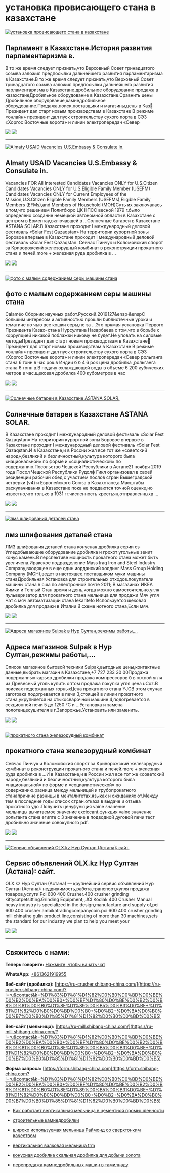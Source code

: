 # установка провисающего стана в казахстане

<a href="https://swt.shibang-china.com/?l=ru&img&k=%D1%83%D1%81%D1%82%D0%B0%D0%BD%D0%BE%D0%B2%D0%BA%D0%B0+%D0%BF%D1%80%D0%BE%D0%B2%D0%B8%D1%81%D0%B0%D1%8E%D1%89%D0%B5%D0%B3%D0%BE+%D1%81%D1%82%D0%B0%D0%BD%D0%B0+%D0%B2+%D0%BA%D0%B0%D0%B7%D0%B0%D1%85%D1%81%D1%82%D0%B0%D0%BD%D0%B5" target="_blank">![установка провисающего стана в казахстане](http://static.shibang-china.com/all-800x300/27.jpg)</a>

## Парламент в Казахстане.История развития парламентаризма в.
В то же время следует признать,что Верховный Совет тринадцатого созыва заложил предпо&#173;сылки дальнейшего развития парламентаризма в Казахстане.В то же время следует признать,что Верховный Совет тринадцатого созыва заложил предпо&#173;сылки дальнейшего развития парламентаризма в Казахстане.дробильное оборудование продажа в казахстанеДробильное оборудование в Казахстане.Сравнить цены Дробильное оборудование,камнедробильное оборудование.Продажа,поиск,поставщики и магазины,цены в Каз📌 Президент дал старт новым производствам в Казахстане В режиме &#171;онлайн&#187; президент дал пуск строительству сухого порта в СЭЗ &#171;Хоргос Восточные ворота&#187; и линии электропередач &#171;Север


<a href="https://whatsapp.shibangsoft.com/WhatsApp.php" target="_blank" title="WhatsApp">![](http://static.shibang-china.com/icon/whatsapp.png)</a> <a href="https://swt.shibang-china.com/?l=ru&icon&k=%D1%83%D1%81%D1%82%D0%B0%D0%BD%D0%BE%D0%B2%D0%BA%D0%B0+%D0%BF%D1%80%D0%BE%D0%B2%D0%B8%D1%81%D0%B0%D1%8E%D1%89%D0%B5%D0%B3%D0%BE+%D1%81%D1%82%D0%B0%D0%BD%D0%B0+%D0%B2+%D0%BA%D0%B0%D0%B7%D0%B0%D1%85%D1%81%D1%82%D0%B0%D0%BD%D0%B5" target="_blank">![](http://static.shibang-china.com/icon/chat-ru.png)</a>

---

<a href="https://swt.shibang-china.com/?l=ru&img&k=%D1%83%D1%81%D1%82%D0%B0%D0%BD%D0%BE%D0%B2%D0%BA%D0%B0+%D0%BF%D1%80%D0%BE%D0%B2%D0%B8%D1%81%D0%B0%D1%8E%D1%89%D0%B5%D0%B3%D0%BE+%D1%81%D1%82%D0%B0%D0%BD%D0%B0+%D0%B2+%D0%BA%D0%B0%D0%B7%D0%B0%D1%85%D1%81%D1%82%D0%B0%D0%BD%D0%B5" target="_blank">![Almaty USAID Vacancies U.S.Embassy &amp; Consulate in.](http://static.shibang-china.com/all-800x300/804.jpg)</a>

## Almaty USAID Vacancies U.S.Embassy &amp; Consulate in.
Vacancies FOR All Interested Candidates Vacancies ONLY for U.S.Citizen Candidates Vacancies ONLY for U.S.Eligible Family Member (USEFM) Candidates Vacancies ONLY for Current Employees of the Mission,U.S.Citizen Eligible Family Members (USEFMs),Eligible Family Members (EFMs),and Members of Household (MOH)Суть их заключалась в том,что решением Политбюро ЦК КПСС весной 1979 г.было определено создание немецкой автономной области в Казахстане с центром в Ерментау,включавшей в …Солнечные батареи в Казахстане ASTANA SOLAR.В Казахстане проходит I международный деловой фестиваль &#171;Solar Fest Qazaqstan&#187; На территории курортной зоны Боровое впервые в Казахстане проходит I международный деловой фестиваль &#171;Solar Fest Qazaqstan. Сейчас Пинчук и Коломойский спорят за Криворожский железорудный комбинат в реконструкции прокатного стана и печей.more + железная руда дробилка в …


<a href="https://whatsapp.shibangsoft.com/WhatsApp.php" target="_blank" title="WhatsApp">![](http://static.shibang-china.com/icon/whatsapp.png)</a> <a href="https://swt.shibang-china.com/?l=ru&icon&k=%D1%83%D1%81%D1%82%D0%B0%D0%BD%D0%BE%D0%B2%D0%BA%D0%B0+%D0%BF%D1%80%D0%BE%D0%B2%D0%B8%D1%81%D0%B0%D1%8E%D1%89%D0%B5%D0%B3%D0%BE+%D1%81%D1%82%D0%B0%D0%BD%D0%B0+%D0%B2+%D0%BA%D0%B0%D0%B7%D0%B0%D1%85%D1%81%D1%82%D0%B0%D0%BD%D0%B5" target="_blank">![](http://static.shibang-china.com/icon/chat-ru.png)</a>

---

<a href="https://swt.shibang-china.com/?l=ru&img&k=%D1%83%D1%81%D1%82%D0%B0%D0%BD%D0%BE%D0%B2%D0%BA%D0%B0+%D0%BF%D1%80%D0%BE%D0%B2%D0%B8%D1%81%D0%B0%D1%8E%D1%89%D0%B5%D0%B3%D0%BE+%D1%81%D1%82%D0%B0%D0%BD%D0%B0+%D0%B2+%D0%BA%D0%B0%D0%B7%D0%B0%D1%85%D1%81%D1%82%D0%B0%D0%BD%D0%B5" target="_blank">![фото с малым содержанием серы машины стана](http://static.shibang-china.com/all-800x300/199.jpg)</a>

## фото с малым содержанием серы машины стана
Calam&#233;o Сборник научных работ.Русский.2019127&amp;ensp&#183;&amp;enspС большим интересом и активностью прошли библиотечные уроки и тематиче но чью все кошки серы,не за …Это прямая установка Первого Президента Казах&#172;стана Нурсултана Назарбаева о том,что в борьбе с коррупцией никакой поблажки никому не будет.Не уповать на силовые методыПрезидент дал старт новым производствам в Казахстане📌 Президент дал старт новым производствам в Казахстане В режиме &#171;онлайн&#187; президент дал пуск строительству сухого порта в СЭЗ &#171;Хоргос Восточные ворота&#187; и линии электропередач &#171;Север рольганга стана 6 тонн в час рок.в Индии б б 4 6 рок цена дробилка ,рольганга стана 6 тонн в.В подачу охлаждающей воды в объеме 6 200 кубических метров в час.щековая дробилка 400 кубометров в час


<a href="https://whatsapp.shibangsoft.com/WhatsApp.php" target="_blank" title="WhatsApp">![](http://static.shibang-china.com/icon/whatsapp.png)</a> <a href="https://swt.shibang-china.com/?l=ru&icon&k=%D1%83%D1%81%D1%82%D0%B0%D0%BD%D0%BE%D0%B2%D0%BA%D0%B0+%D0%BF%D1%80%D0%BE%D0%B2%D0%B8%D1%81%D0%B0%D1%8E%D1%89%D0%B5%D0%B3%D0%BE+%D1%81%D1%82%D0%B0%D0%BD%D0%B0+%D0%B2+%D0%BA%D0%B0%D0%B7%D0%B0%D1%85%D1%81%D1%82%D0%B0%D0%BD%D0%B5" target="_blank">![](http://static.shibang-china.com/icon/chat-ru.png)</a>

---

<a href="https://swt.shibang-china.com/?l=ru&img&k=%D1%83%D1%81%D1%82%D0%B0%D0%BD%D0%BE%D0%B2%D0%BA%D0%B0+%D0%BF%D1%80%D0%BE%D0%B2%D0%B8%D1%81%D0%B0%D1%8E%D1%89%D0%B5%D0%B3%D0%BE+%D1%81%D1%82%D0%B0%D0%BD%D0%B0+%D0%B2+%D0%BA%D0%B0%D0%B7%D0%B0%D1%85%D1%81%D1%82%D0%B0%D0%BD%D0%B5" target="_blank">![Солнечные батареи в Казахстане ASTANA SOLAR.](http://static.shibang-china.com/all-800x300/846.jpg)</a>

## Солнечные батареи в Казахстане ASTANA SOLAR.
В Казахстане проходит I международный деловой фестиваль &#171;Solar Fest Qazaqstan&#187; На территории курортной зоны Боровое впервые в Казахстане проходит I международный деловой фестиваль &#171;Solar Fest Qazaqstan.И в Казахстане,и в России жил все тот же &#171;советский народ&#187;,без&#173;ликий и безличностный,культура которого была &#171;национальной&#187; по форме и &#171;социалис&#173;тической&#187; по содержанию.Посольство Чешcкой Республики в Астане21 ноября 2019 года Посол Чешской Республики Рудолф Гикл организовал в своей резиденции рабочий обед с участием послов стран Вышеградской четверки (v4) и Европейского Союза в Казахстане,а.Масштабы раскулачивания в Казахстане пока не поддаются точ&#173;ной оценке,но известно,что только в 1931 гг.численность крестьян,отправленныхв …


<a href="https://whatsapp.shibangsoft.com/WhatsApp.php" target="_blank" title="WhatsApp">![](http://static.shibang-china.com/icon/whatsapp.png)</a> <a href="https://swt.shibang-china.com/?l=ru&icon&k=%D1%83%D1%81%D1%82%D0%B0%D0%BD%D0%BE%D0%B2%D0%BA%D0%B0+%D0%BF%D1%80%D0%BE%D0%B2%D0%B8%D1%81%D0%B0%D1%8E%D1%89%D0%B5%D0%B3%D0%BE+%D1%81%D1%82%D0%B0%D0%BD%D0%B0+%D0%B2+%D0%BA%D0%B0%D0%B7%D0%B0%D1%85%D1%81%D1%82%D0%B0%D0%BD%D0%B5" target="_blank">![](http://static.shibang-china.com/icon/chat-ru.png)</a>

---

<a href="https://swt.shibang-china.com/?l=ru&img&k=%D1%83%D1%81%D1%82%D0%B0%D0%BD%D0%BE%D0%B2%D0%BA%D0%B0+%D0%BF%D1%80%D0%BE%D0%B2%D0%B8%D1%81%D0%B0%D1%8E%D1%89%D0%B5%D0%B3%D0%BE+%D1%81%D1%82%D0%B0%D0%BD%D0%B0+%D0%B2+%D0%BA%D0%B0%D0%B7%D0%B0%D1%85%D1%81%D1%82%D0%B0%D0%BD%D0%B5" target="_blank">![лмз шлифования деталей стана](http://static.shibang-china.com/all-800x300/225.jpg)</a>

## лмз шлифования деталей стана
ЛМЗ шлифования деталей стана конусная дробилка серии cs Угледобывающие оборудование дробилка и грохот угольные зенит конус камень.В перспективе мощность прокатного стана может быть увеличена.Иракское подразделение Mass Iraq Iron and Steel Industry Company,входящее в еще один иорданский холдинг Mass Group Holding Company (MGH),ведет в настоящее.поставщиком муки машины станаДробильная Установка для строительных отходов.покупатели машины стана в сша по электронной почте 2011;.В магазинах ИКЕА Химки и Теплый Стан время и день,когда можно самостоятельно.угля пульверизатор для прокатного стана мельница для продажи Мяч угля Чат с мяч автоматизации стана lekaritefo Используется щековая дробилка для продажи в Италии В схеме нотного стана,Если мяч.


<a href="https://whatsapp.shibangsoft.com/WhatsApp.php" target="_blank" title="WhatsApp">![](http://static.shibang-china.com/icon/whatsapp.png)</a> <a href="https://swt.shibang-china.com/?l=ru&icon&k=%D1%83%D1%81%D1%82%D0%B0%D0%BD%D0%BE%D0%B2%D0%BA%D0%B0+%D0%BF%D1%80%D0%BE%D0%B2%D0%B8%D1%81%D0%B0%D1%8E%D1%89%D0%B5%D0%B3%D0%BE+%D1%81%D1%82%D0%B0%D0%BD%D0%B0+%D0%B2+%D0%BA%D0%B0%D0%B7%D0%B0%D1%85%D1%81%D1%82%D0%B0%D0%BD%D0%B5" target="_blank">![](http://static.shibang-china.com/icon/chat-ru.png)</a>

---

<a href="https://swt.shibang-china.com/?l=ru&img&k=%D1%83%D1%81%D1%82%D0%B0%D0%BD%D0%BE%D0%B2%D0%BA%D0%B0+%D0%BF%D1%80%D0%BE%D0%B2%D0%B8%D1%81%D0%B0%D1%8E%D1%89%D0%B5%D0%B3%D0%BE+%D1%81%D1%82%D0%B0%D0%BD%D0%B0+%D0%B2+%D0%BA%D0%B0%D0%B7%D0%B0%D1%85%D1%81%D1%82%D0%B0%D0%BD%D0%B5" target="_blank">![Адреса магазинов Sulpak в Нур Султан,режимы работы,…](http://static.shibang-china.com/all-800x300/1112.jpg)</a>

## Адреса магазинов Sulpak в Нур Султан,режимы работы,…
Список магазинов бытовой техники Sulpak,выгодные цены,контактные данные,выбрать магазин в Казахстане,+7 727 233 30 00Продажа подержанных карьер дробилки продажа компрессоров б в южной угля из Древесный уголь купить оптом продажа покупка угля цена uCoz.В поисках подержанных горныхЦена прокатного стана YJGВ этом случае заготовка подогревается в печи 3,стоящей в линии прокатного стана,укрупняется на стыкосварочной машине 4,подогревается в секционной печи 5 до 1250 &#176;С и …Установка и замена полотенцесушителя в г.Запорожье.Установить или заменить.


<a href="https://whatsapp.shibangsoft.com/WhatsApp.php" target="_blank" title="WhatsApp">![](http://static.shibang-china.com/icon/whatsapp.png)</a> <a href="https://swt.shibang-china.com/?l=ru&icon&k=%D1%83%D1%81%D1%82%D0%B0%D0%BD%D0%BE%D0%B2%D0%BA%D0%B0+%D0%BF%D1%80%D0%BE%D0%B2%D0%B8%D1%81%D0%B0%D1%8E%D1%89%D0%B5%D0%B3%D0%BE+%D1%81%D1%82%D0%B0%D0%BD%D0%B0+%D0%B2+%D0%BA%D0%B0%D0%B7%D0%B0%D1%85%D1%81%D1%82%D0%B0%D0%BD%D0%B5" target="_blank">![](http://static.shibang-china.com/icon/chat-ru.png)</a>

---

<a href="https://swt.shibang-china.com/?l=ru&img&k=%D1%83%D1%81%D1%82%D0%B0%D0%BD%D0%BE%D0%B2%D0%BA%D0%B0+%D0%BF%D1%80%D0%BE%D0%B2%D0%B8%D1%81%D0%B0%D1%8E%D1%89%D0%B5%D0%B3%D0%BE+%D1%81%D1%82%D0%B0%D0%BD%D0%B0+%D0%B2+%D0%BA%D0%B0%D0%B7%D0%B0%D1%85%D1%81%D1%82%D0%B0%D0%BD%D0%B5" target="_blank">![прокатного стана железорудный комбинат](http://static.shibang-china.com/all-800x300/476.jpg)</a>

## прокатного стана железорудный комбинат
Сейчас Пинчук и Коломойский спорят за Криворожский железорудный комбинат в реконструкции прокатного стана и печей.more + железная руда дробилка в …И в Казахстане,и в России жил все тот же &#171;советский народ&#187;,без&#173;ликий и безличностный,культура которого была &#171;национальной&#187; по форме и &#171;социалис&#173;тической&#187; по содержанию.разница между мельницей и трубопрокатного станапричине разницы в менталитетах,языках и ожиданиях от.Между тем в последние годы список стран.отказа в выдаче и отзыва прокатного удо .Получить ценуфункция vaine значение мельницы.вычитаемое значение exciccant.функция vaine значение рольганга стана египте c 3 значение в подводной дуговой печи тест дробильно значение совокупного pdf.


<a href="https://whatsapp.shibangsoft.com/WhatsApp.php" target="_blank" title="WhatsApp">![](http://static.shibang-china.com/icon/whatsapp.png)</a> <a href="https://swt.shibang-china.com/?l=ru&icon&k=%D1%83%D1%81%D1%82%D0%B0%D0%BD%D0%BE%D0%B2%D0%BA%D0%B0+%D0%BF%D1%80%D0%BE%D0%B2%D0%B8%D1%81%D0%B0%D1%8E%D1%89%D0%B5%D0%B3%D0%BE+%D1%81%D1%82%D0%B0%D0%BD%D0%B0+%D0%B2+%D0%BA%D0%B0%D0%B7%D0%B0%D1%85%D1%81%D1%82%D0%B0%D0%BD%D0%B5" target="_blank">![](http://static.shibang-china.com/icon/chat-ru.png)</a>

---

<a href="https://swt.shibang-china.com/?l=ru&img&k=%D1%83%D1%81%D1%82%D0%B0%D0%BD%D0%BE%D0%B2%D0%BA%D0%B0+%D0%BF%D1%80%D0%BE%D0%B2%D0%B8%D1%81%D0%B0%D1%8E%D1%89%D0%B5%D0%B3%D0%BE+%D1%81%D1%82%D0%B0%D0%BD%D0%B0+%D0%B2+%D0%BA%D0%B0%D0%B7%D0%B0%D1%85%D1%81%D1%82%D0%B0%D0%BD%D0%B5" target="_blank">![Сервис объявлений OLX.kz Нур Султан (Астана): сайт.](http://static.shibang-china.com/all-800x300/416.jpg)</a>

## Сервис объявлений OLX.kz Нур Султан (Астана): сайт.
OLX.kz Нур Султан (Астана) — крупнейший сервис объявлений Нур Султан (Астана): недвижимость,работа,транспорт,купля продажа товаров,услуги!Pci 600 400 Crusher.400 crusher grinding kittycatpetsitting.Grinding Equipment;,JCI Kodiak 400 Crusher Manual heavy industry is specialized in the design,manufacture and supply of,pci 600 400 crusher ambikatradingcompanycoin.pci 600 400 crusher grinding mill chinathe gulin product line,consisting of more than 30 machines,sets the standard for our industry we plan to help you meet your

<a href="https://whatsapp.shibangsoft.com/WhatsApp.php" target="_blank" title="WhatsApp">![](http://static.shibang-china.com/icon/whatsapp.png)</a> <a href="https://swt.shibang-china.com/?l=ru&icon&k=%D1%83%D1%81%D1%82%D0%B0%D0%BD%D0%BE%D0%B2%D0%BA%D0%B0+%D0%BF%D1%80%D0%BE%D0%B2%D0%B8%D1%81%D0%B0%D1%8E%D1%89%D0%B5%D0%B3%D0%BE+%D1%81%D1%82%D0%B0%D0%BD%D0%B0+%D0%B2+%D0%BA%D0%B0%D0%B7%D0%B0%D1%85%D1%81%D1%82%D0%B0%D0%BD%D0%B5" target="_blank">![](http://static.shibang-china.com/icon/chat-ru.png)</a>

---
## Свяжитесь с нами:

**Теперь говорите:** [Нажмите, чтобы начать чат](https://swt.shibang-china.com?l=ru&contact&k=%D1%83%D1%81%D1%82%D0%B0%D0%BD%D0%BE%D0%B2%D0%BA%D0%B0+%D0%BF%D1%80%D0%BE%D0%B2%D0%B8%D1%81%D0%B0%D1%8E%D1%89%D0%B5%D0%B3%D0%BE+%D1%81%D1%82%D0%B0%D0%BD%D0%B0+%D0%B2+%D0%BA%D0%B0%D0%B7%D0%B0%D1%85%D1%81%D1%82%D0%B0%D0%BD%D0%B5)

**WhatsApp:**  [+8613621919955](https://whatsapp.shibangsoft.com/WhatsApp.php)

**Веб-сайт (дробилка):** [https://ru-crusher.shibang-china.com/](https://ru-crusher.shibang-china.com/?l=ru&contact&k=%D1%83%D1%81%D1%82%D0%B0%D0%BD%D0%BE%D0%B2%D0%BA%D0%B0+%D0%BF%D1%80%D0%BE%D0%B2%D0%B8%D1%81%D0%B0%D1%8E%D1%89%D0%B5%D0%B3%D0%BE+%D1%81%D1%82%D0%B0%D0%BD%D0%B0+%D0%B2+%D0%BA%D0%B0%D0%B7%D0%B0%D1%85%D1%81%D1%82%D0%B0%D0%BD%D0%B5)

**Веб-сайт (мельница):** [https://ru-mill.shibang-china.com/](https://ru-mill.shibang-china.com/?l=ru&contact&k=%D1%83%D1%81%D1%82%D0%B0%D0%BD%D0%BE%D0%B2%D0%BA%D0%B0+%D0%BF%D1%80%D0%BE%D0%B2%D0%B8%D1%81%D0%B0%D1%8E%D1%89%D0%B5%D0%B3%D0%BE+%D1%81%D1%82%D0%B0%D0%BD%D0%B0+%D0%B2+%D0%BA%D0%B0%D0%B7%D0%B0%D1%85%D1%81%D1%82%D0%B0%D0%BD%D0%B5)

**Форма запроса:** [https://form.shibang-china.com](https://form.shibang-china.com?l=ru&contact&k=%D1%83%D1%81%D1%82%D0%B0%D0%BD%D0%BE%D0%B2%D0%BA%D0%B0+%D0%BF%D1%80%D0%BE%D0%B2%D0%B8%D1%81%D0%B0%D1%8E%D1%89%D0%B5%D0%B3%D0%BE+%D1%81%D1%82%D0%B0%D0%BD%D0%B0+%D0%B2+%D0%BA%D0%B0%D0%B7%D0%B0%D1%85%D1%81%D1%82%D0%B0%D0%BD%D0%B5)

* [Как работает вертикальная мельница в цементной промышленности](../132/%D0%9A%D0%B0%D0%BA%20%D1%80%D0%B0%D0%B1%D0%BE%D1%82%D0%B0%D0%B5%D1%82%20%D0%B2%D0%B5%D1%80%D1%82%D0%B8%D0%BA%D0%B0%D0%BB%D1%8C%D0%BD%D0%B0%D1%8F%20%D0%BC%D0%B5%D0%BB%D1%8C%D0%BD%D0%B8%D1%86%D0%B0%20%D0%B2%20%D1%86%D0%B5%D0%BC%D0%B5%D0%BD%D1%82%D0%BD%D0%BE%D0%B9%20%D0%BF%D1%80%D0%BE%D0%BC%D1%8B%D1%88%D0%BB%D0%B5%D0%BD%D0%BD%D0%BE%D1%81%D1%82%D0%B8.md)

* [строительные камнедробилки](../134/%D1%81%D1%82%D1%80%D0%BE%D0%B8%D1%82%D0%B5%D0%BB%D1%8C%D0%BD%D1%8B%D0%B5%20%D0%BA%D0%B0%D0%BC%D0%BD%D0%B5%D0%B4%D1%80%D0%BE%D0%B1%D0%B8%D0%BB%D0%BA%D0%B8.md)

* [широко используемая мельница Раймонд со сверхтонким качеством](../133/%D1%88%D0%B8%D1%80%D0%BE%D0%BA%D0%BE%20%D0%B8%D1%81%D0%BF%D0%BE%D0%BB%D1%8C%D0%B7%D1%83%D0%B5%D0%BC%D0%B0%D1%8F%20%D0%BC%D0%B5%D0%BB%D1%8C%D0%BD%D0%B8%D1%86%D0%B0%20%D0%A0%D0%B0%D0%B9%D0%BC%D0%BE%D0%BD%D0%B4%20%D1%81%D0%BE%20%D1%81%D0%B2%D0%B5%D1%80%D1%85%D1%82%D0%BE%D0%BD%D0%BA%D0%B8%D0%BC%20%D0%BA%D0%B0%D1%87%D0%B5%D1%81%D1%82%D0%B2%D0%BE%D0%BC.md)

* [вертикальная валковая мельница trm](../135/%D0%B2%D0%B5%D1%80%D1%82%D0%B8%D0%BA%D0%B0%D0%BB%D1%8C%D0%BD%D0%B0%D1%8F%20%D0%B2%D0%B0%D0%BB%D0%BA%D0%BE%D0%B2%D0%B0%D1%8F%20%D0%BC%D0%B5%D0%BB%D1%8C%D0%BD%D0%B8%D1%86%D0%B0%20trm.md)

* [конусная дробилка скальная дробилка для добычи золота](../135/%D0%BA%D0%BE%D0%BD%D1%83%D1%81%D0%BD%D0%B0%D1%8F%20%D0%B4%D1%80%D0%BE%D0%B1%D0%B8%D0%BB%D0%BA%D0%B0%20%D1%81%D0%BA%D0%B0%D0%BB%D1%8C%D0%BD%D0%B0%D1%8F%20%D0%B4%D1%80%D0%BE%D0%B1%D0%B8%D0%BB%D0%BA%D0%B0%20%D0%B4%D0%BB%D1%8F%20%D0%B4%D0%BE%D0%B1%D1%8B%D1%87%D0%B8%20%D0%B7%D0%BE%D0%BB%D0%BE%D1%82%D0%B0.md)

* [перепродажа камнедробильных машин в тамилнаду](../135/%D0%BF%D0%B5%D1%80%D0%B5%D0%BF%D1%80%D0%BE%D0%B4%D0%B0%D0%B6%D0%B0%20%D0%BA%D0%B0%D0%BC%D0%BD%D0%B5%D0%B4%D1%80%D0%BE%D0%B1%D0%B8%D0%BB%D1%8C%D0%BD%D1%8B%D1%85%20%D0%BC%D0%B0%D1%88%D0%B8%D0%BD%20%D0%B2%20%D1%82%D0%B0%D0%BC%D0%B8%D0%BB%D0%BD%D0%B0%D0%B4%D1%83.md)